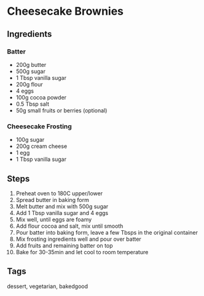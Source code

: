 # Cheesecake Brownies 

## Ingredients

### Batter

* 200g butter
* 500g sugar 
* 1 Tbsp vanilla sugar
* 200g flour 
* 4 eggs 
* 100g cocoa powder
* 0.5 Tbsp salt
* 50g small fruits or berries (optional)

### Cheesecake Frosting

* 100g sugar
* 200g cream cheese 
* 1 egg 
* 1 Tbsp vanilla sugar

## Steps 

1. Preheat oven to 180C upper/lower
2. Spread butter in baking form
3. Melt butter and mix with 500g sugar
4. Add 1 Tbsp vanilla sugar and 4 eggs 
5. Mix well, until eggs are foamy
6. Add flour cocoa and salt, mix until smooth
7. Pour batter into baking form, leave a few Tbsps in the original container
8. Mix frosting ingredients well and pour over batter
9. Add fruits and remaining batter on top 
10. Bake for 30-35min and let cool to room temperature

## Tags 
dessert, vegetarian, bakedgood

